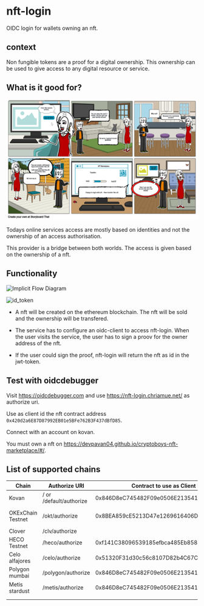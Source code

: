 # nft-login

OIDC login for wallets owning an nft.

## context

Non fungible tokens are a proof for a digital ownership.
This ownership can be used to give access to any digital resource or service.

## What is it good for?

![NFT Login Story](docs/nft-login-story.png)

Todays online services access are mostly based on identities and not the ownership of an access authorisation.

This provider is a bridge between both worlds. The access is given based on the ownership of a nft.

## Functionality

![Implicit Flow Diagram](https://s3.amazonaws.com/onelogin-screenshots/dev_site/images/oidc-implicit-flow.png)


![id_token](https://www.plantuml.com/plantuml/proxy?cache=no&src=https://raw.github.com/chriamue/nft-login/main/flow.puml)

- A nft will be created on the ethereum blockchain.
  The nft will be sold and the ownership will be transfered.

- The service has to configure an oidc-client to access nft-login.
  When the user visits the service, the user has to sign a proov for the owner address of the nft.

- If the user could sign the proof, nft-login will return the nft as id in the jwt-token.

## Test with oidcdebugger

Visit https://oidcdebugger.com and use https://nft-login.chriamue.net/ as authorize uri.

Use as client id the nft contract address `0x420d2a6E87D87992EB01e5BFe762B3F437dBfD85`.

Connect with an account on kovan.

You must own a nft on https://devpavan04.github.io/cryptoboys-nft-marketplace/#/.

## List of supported chains

| Chain             | Authorize URI           | Contract to use as Client ID               | Marketplace to get NFT                                   | Faucet                                                                                        |   |
|-------------------|-------------------------|--------------------------------------------|----------------------------------------------------------|-----------------------------------------------------------------------------------------------|---|
| Kovan             | / or /default/authorize | 0x846D8eC745482F09e0506E21354168f20Da95818 | https://devpavan04.github.io/cryptoboys-nft-marketplace/ | https://ethdrop.dev/                                                                          |   |
| OKExChain Testnet | /okt/authorize          | 0x8BEA859cE5213D47e1269616406DbD8de1d00e7D | https://nft-login.github.io/nft-login-marketplace/okt/   | https://okexchain-docs.readthedocs.io/en/latest/developers/quick-start.html#get-testnet-token |   |
| Clover            | /clv/authorize          |                                            |                                                          | https://faucet.clovernode.com/                                                                |   |
| HECO Testnet      | /heco/authorize         | 0xf141C38096539185efbca485Eb858Bd274a6651c | https://nft-login.github.io/nft-login-marketplace/heco/  | https://scan-testnet.hecochain.com/faucet                                                     |   |
| Celo alfajores    | /celo/authorize         | 0x51320F31d30c56c8107D82b4C67C5EdDfCa88bc2 | https://nft-login.github.io/nft-login-marketplace/celo/  | https://celo.org/developers/faucet                                                            |   |
| Polygon mumbai    | /polygon/authorize      | 0x846D8eC745482F09e0506E21354168f20Da95818 | https://nft-login.github.io/nft-login-marketplace/polygon/ | https://faucet.polygon.technology/                                                          |   |
| Metis stardust    | /metis/authorize        | 0x846D8eC745482F09e0506E21354168f20Da95818 | https://nft-login.github.io/nft-login-marketplace/metis/ | https://rinkeby-faucet.metis.io/                                                              |   |
|                   |                         |                                            |                                                          |                                                                                               |   |
|                   |                         |                                            |                                                          |                                                                                               |   |
